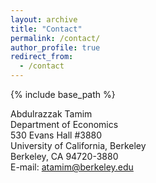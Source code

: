 ```yaml
---
layout: archive
title: "Contact"
permalink: /contact/
author_profile: true
redirect_from:
  - /contact
---
```


{% include base_path %}

Abdulrazzak Tamim  
Department of Economics  
530 Evans Hall \#3880  
University of California, Berkeley  
Berkeley, CA 94720-3880  
E-mail: <a href="mailto:atamim@berkeley.edu" target="_blank" rel="noopener noreferrer">atamim@berkeley.edu</a>  
